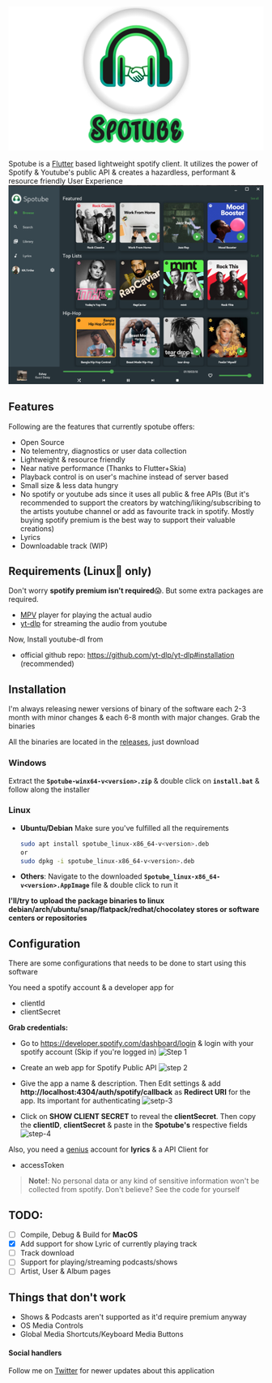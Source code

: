 ![Spotube](assets/spotube_banner.png)

Spotube is a [Flutter](https://flutter.dev) based lightweight spotify client. It utilizes the power of Spotify & Youtube's public API & creates a hazardless, performant & resource friendly User Experience
![Application Screenshot](assets/spotube-screenshot.png)

## Features

Following are the features that currently spotube offers:

- Open Source
- No telementry, diagnostics or user data collection
- Lightweight & resource friendly
- Near native performance (Thanks to Flutter+Skia)
- Playback control is on user's machine instead of server based
- Small size & less data hungry
- No spotify or youtube ads since it uses all public & free APIs (But it's recommended to support the creators by watching/liking/subscribing to the artists youtube channel or add as favourite track in spotify. Mostly buying spotify premium is the best way to support their valuable creations)
- Lyrics
- Downloadable track (WIP)

## Requirements (Linux🐧 only)

Don't worry **spotify premium isn't required**😱. But some extra packages are required.

- [MPV](https://mpv.io/installation/) player for playing the actual audio
- [yt-dlp](https://github.com/yt-dlp/yt-dlp) for streaming the audio from youtube

Now, Install youtube-dl from

- official github repo: https://github.com/yt-dlp/yt-dlp#installation (recommended)

## Installation

I'm always releasing newer versions of binary of the software each 2-3 month with minor changes & each 6-8 month with major changes. Grab the binaries

All the binaries are located in the [releases](https://github.com/krtirtho/spotube/releases), just download

### Windows

Extract the **`Spotube-winx64-v<version>.zip`** & double click on **`install.bat`** & follow along the installer

### Linux

- **Ubuntu/Debian**
  Make sure you've fulfilled all the requirements
  ```bash
  sudo apt install spotube_linux-x86_64-v<version>.deb
  or
  sudo dpkg -i spotube_linux-x86_64-v<version>.deb
  ```
- **Others**: Navigate to the downloaded **`Spotube_linux-x86_64-v<version>.AppImage`**
  file & double click to run it

**I'll/try to upload the package binaries to linux debian/arch/ubuntu/snap/flatpack/redhat/chocolatey stores or software centers or repositories**

## Configuration

There are some configurations that needs to be done to start using this software

You need a spotify account & a developer app for

- clientId
- clientSecret

**Grab credentials:**

- Go to https://developer.spotify.com/dashboard/login & login with your spotify account (Skip if you're logged in)
  ![Step 1](https://user-images.githubusercontent.com/61944859/111762106-d1d37680-88ca-11eb-9884-ec7a40c0dd27.png)

- Create an web app for Spotify Public API
  ![step 2](https://user-images.githubusercontent.com/61944859/111762507-473f4700-88cb-11eb-91f3-d480e9584883.png)

- Give the app a name & description. Then Edit settings & add **http://localhost:4304/auth/spotify/callback** as **Redirect URI** for the app. Its important for authenticating
  ![setp-3](https://user-images.githubusercontent.com/61944859/111768971-d308a180-88d2-11eb-9108-3e7444cef049.png)

- Click on **SHOW CLIENT SECRET** to reveal the **clientSecret**. Then copy the **clientID**, **clientSecret** & paste in the **Spotube's** respective fields
  ![step-4](https://user-images.githubusercontent.com/61944859/111769501-7fe31e80-88d3-11eb-8fc1-f3655dbd4711.png)

Also, you need a [genius](https://genius.com) account for **lyrics** & a API Client for

- accessToken

> **Note!**: No personal data or any kind of sensitive information won't be collected from spotify. Don't believe? See the code for yourself

## TODO:

- [ ] Compile, Debug & Build for **MacOS**
- [x] Add support for show Lyric of currently playing track
- [ ] Track download
- [ ] Support for playing/streaming podcasts/shows
- [ ] Artist, User & Album pages

## Things that don't work

- Shows & Podcasts aren't supported as it'd require premium anyway
- OS Media Controls
- Global Media Shortcuts/Keyboard Media Buttons

#### Social handlers

Follow me on [Twitter](https://twitter.com/@krtirtho) for newer updates about this application
